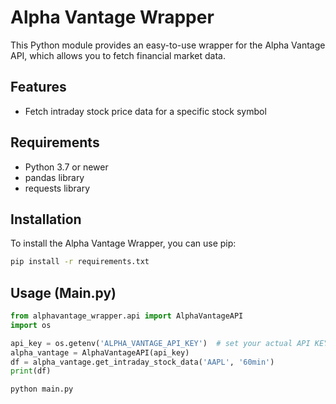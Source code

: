 # Alpha Vantage Wrapper

This Python module provides an easy-to-use wrapper for the Alpha Vantage API, which allows you to fetch financial market data.

## Features

- Fetch intraday stock price data for a specific stock symbol

## Requirements

- Python 3.7 or newer
- pandas library
- requests library

## Installation

To install the Alpha Vantage Wrapper, you can use pip:

```bash
pip install -r requirements.txt
```

## Usage (Main.py)

```python
from alphavantage_wrapper.api import AlphaVantageAPI
import os

api_key = os.getenv('ALPHA_VANTAGE_API_KEY')  # set your actual API KEY as an enviroment variable
alpha_vantage = AlphaVantageAPI(api_key)
df = alpha_vantage.get_intraday_stock_data('AAPL', '60min')
print(df)
```

```bash
python main.py
```
